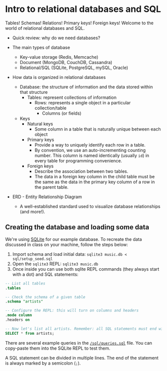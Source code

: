 # Intro to relational databases and SQL

Tables! Schemas! Relations! Primary keys! Foreign keys! Welcome to the world of relational databases and SQL.

* Quick review: why do we need databases?
* The main types of database
  * Key-value storage (Redis, Memcache)
  * Document (MongoDB, CouchDB, Cassandra)
  * Relational/SQL (SQLite, PostgreSQL, mySQL, Oracle)

* How data is organized in relational databases
  * Database: the structure of information and the data stored within that structure
    * Tables: represent collections of information
      * Rows: represents a single object in a particular collection/table
        * Columns (or fields)
  * Keys
    * Natural keys
      * Some column in a table that is naturally unique between each object
    * Primary keys
      * Provide a way to uniquely identify each row in a table.
      * By convention, we use an auto-incrementing counting number. This column is named identically (usually `id`) in every table for programming convenience.
    * Foreign keys
      * Describe the association between two tables.
      * The data in a foreign key column in the child table must be the same as the data in the primary key column of a row in the parent table.

* ERD - Entity Relationship Diagram
  * A well-established standard used to visualize database relationships (and more!).

## Creating the database and loading some data

We're using [SQLite](https://sqlite.org/) for our example database. To recreate the data discussed in class on your machine, follow the steps below:

1. Import schema and load initial data: `sqlite3 music.db < sql/setup_seed.sql`
2. Open the `sqlite3` REPL: `sqlite3 music.db`
3. Once inside you can use both sqlite REPL commands (they always start with a dot) and SQL statements:
```sql
-- List all tables
.tables

-- Check the schema of a given table
.schema "artists"

-- Configure the REPL: this will turn on columns and headers
.mode column
.headers on

-- Now let's list all artists. Remember: all SQL statements must end with ;
SELECT * from artists;
```

There are several example queries in the [`/sql/queries.sql`](sql/queries.sql) file. You can copy-paste them into the SQLite REPL to test them.

A SQL statement can be divided in multiple lines. The end of the statement is always marked by a semicolon (`;`).
